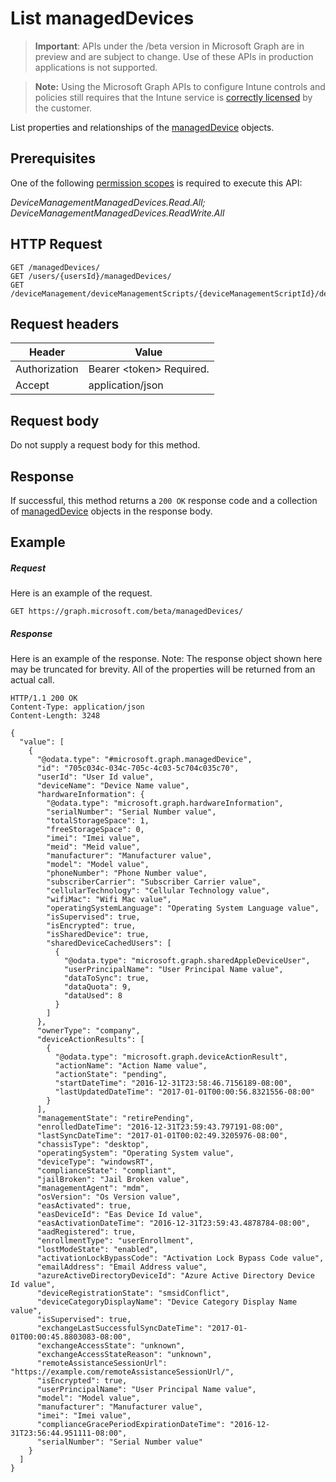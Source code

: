 ﻿# List managedDevices

> **Important**: APIs under the /beta version in Microsoft Graph are in preview and are subject to change. Use of these APIs in production applications is not supported.

> **Note:** Using the Microsoft Graph APIs to configure Intune controls and policies still requires that the Intune service is [correctly licensed](https://go.microsoft.com/fwlink/?linkid=839381) by the customer.

List properties and relationships of the [managedDevice](../resources/intune_devicefe_manageddevice.md) objects.
## Prerequisites
One of the following [permission scopes](https://developer.microsoft.com/en-us/graph/docs/authorization/permission_scopes) is required to execute this API:

*DeviceManagementManagedDevices.Read.All; DeviceManagementManagedDevices.ReadWrite.All*
## HTTP Request
<!-- {
  "blockType": "ignored"
}
-->
```http
GET /managedDevices/
GET /users/{usersId}/managedDevices/
GET /deviceManagement/deviceManagementScripts/{deviceManagementScriptId}/deviceRunStates/{deviceManagementScriptDeviceStateId}/managedDevice//detectedApps/{detectedAppId}/managedDevices/
```

## Request headers
|Header|Value|
|---|---|
|Authorization|Bearer &lt;token&gt; Required.|
|Accept|application/json|

## Request body
Do not supply a request body for this method.

## Response
If successful, this method returns a `200 OK` response code and a collection of [managedDevice](../resources/intune_devicefe_manageddevice.md) objects in the response body.

## Example

##### Request

Here is an example of the request.
```http
GET https://graph.microsoft.com/beta/managedDevices/
```

##### Response

Here is an example of the response. Note: The response object shown here may be truncated for brevity. All of the properties will be returned from an actual call.
```http
HTTP/1.1 200 OK
Content-Type: application/json
Content-Length: 3248

{
  "value": [
    {
      "@odata.type": "#microsoft.graph.managedDevice",
      "id": "705c034c-034c-705c-4c03-5c704c035c70",
      "userId": "User Id value",
      "deviceName": "Device Name value",
      "hardwareInformation": {
        "@odata.type": "microsoft.graph.hardwareInformation",
        "serialNumber": "Serial Number value",
        "totalStorageSpace": 1,
        "freeStorageSpace": 0,
        "imei": "Imei value",
        "meid": "Meid value",
        "manufacturer": "Manufacturer value",
        "model": "Model value",
        "phoneNumber": "Phone Number value",
        "subscriberCarrier": "Subscriber Carrier value",
        "cellularTechnology": "Cellular Technology value",
        "wifiMac": "Wifi Mac value",
        "operatingSystemLanguage": "Operating System Language value",
        "isSupervised": true,
        "isEncrypted": true,
        "isSharedDevice": true,
        "sharedDeviceCachedUsers": [
          {
            "@odata.type": "microsoft.graph.sharedAppleDeviceUser",
            "userPrincipalName": "User Principal Name value",
            "dataToSync": true,
            "dataQuota": 9,
            "dataUsed": 8
          }
        ]
      },
      "ownerType": "company",
      "deviceActionResults": [
        {
          "@odata.type": "microsoft.graph.deviceActionResult",
          "actionName": "Action Name value",
          "actionState": "pending",
          "startDateTime": "2016-12-31T23:58:46.7156189-08:00",
          "lastUpdatedDateTime": "2017-01-01T00:00:56.8321556-08:00"
        }
      ],
      "managementState": "retirePending",
      "enrolledDateTime": "2016-12-31T23:59:43.797191-08:00",
      "lastSyncDateTime": "2017-01-01T00:02:49.3205976-08:00",
      "chassisType": "desktop",
      "operatingSystem": "Operating System value",
      "deviceType": "windowsRT",
      "complianceState": "compliant",
      "jailBroken": "Jail Broken value",
      "managementAgent": "mdm",
      "osVersion": "Os Version value",
      "easActivated": true,
      "easDeviceId": "Eas Device Id value",
      "easActivationDateTime": "2016-12-31T23:59:43.4878784-08:00",
      "aadRegistered": true,
      "enrollmentType": "userEnrollment",
      "lostModeState": "enabled",
      "activationLockBypassCode": "Activation Lock Bypass Code value",
      "emailAddress": "Email Address value",
      "azureActiveDirectoryDeviceId": "Azure Active Directory Device Id value",
      "deviceRegistrationState": "smsidConflict",
      "deviceCategoryDisplayName": "Device Category Display Name value",
      "isSupervised": true,
      "exchangeLastSuccessfulSyncDateTime": "2017-01-01T00:00:45.8803083-08:00",
      "exchangeAccessState": "unknown",
      "exchangeAccessStateReason": "unknown",
      "remoteAssistanceSessionUrl": "https://example.com/remoteAssistanceSessionUrl/",
      "isEncrypted": true,
      "userPrincipalName": "User Principal Name value",
      "model": "Model value",
      "manufacturer": "Manufacturer value",
      "imei": "Imei value",
      "complianceGracePeriodExpirationDateTime": "2016-12-31T23:56:44.951111-08:00",
      "serialNumber": "Serial Number value"
    }
  ]
}
```



